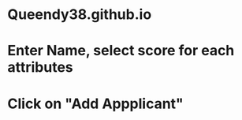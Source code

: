 # Queendy38.github.io

# Enter Name, select score for each attributes
# Click on "Add Appplicant"
# 